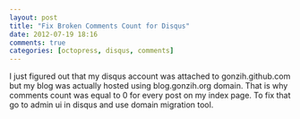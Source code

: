 ```yaml
---
layout: post
title: "Fix Broken Comments Count for Disqus"
date: 2012-07-19 18:16
comments: true
categories: [octopress, disqus, comments]
---
```

I just figured out that my disqus account was attached to gonzih.github.com but my blog was actually hosted using blog.gonzih.org domain.
That is why comments count was equal to 0 for every post on my index page.
To fix that go to admin ui in disqus and use domain migration tool.
